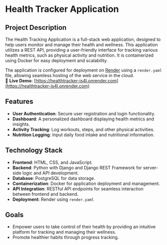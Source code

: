 # Health Tracker Application  

## Project Description  
The Health Tracking Application is a full-stack web application, designed to help users monitor and manage their health and wellness. This application utilizes a REST API, providing a user-friendly interface for tracking various health metrics, such as physical activity and nutrition. It is containerized using Docker for easy deployment and scalability. 

The application is configured for deployment on [Render](https://render.com/) using a `render.yaml` file, allowing seamless hosting of the web service in the cloud.  
🔗 **Live Demo**: [https://healthtracker-is4l.onrender.com](https://healthtracker-is4l.onrender.com)

## Features  
- **User Authentication**: Secure user registration and login functionality.  
- **Dashboard**: A personalized dashboard displaying health metrics and insights.  
- **Activity Tracking**: Log workouts, steps, and other physical activities.  
- **Nutrition Logging**: Input daily food intake and nutritional information.    

## Technology Stack  
- **Frontend**: HTML, CSS, and JavaScript.
- **Backend**: Python with Django and Django REST Framework for server-side logic and API development.  
- **Database**: PostgreSQL for data storage.
- **Containerization**: Docker for application deployment and management. 
- **API Integration**: RESTful API endpoints for seamless interaction between frontend and backend.   
- **Deployment**: Render using `render.yaml`
  
## Goals  
- Empower users to take control of their health by providing an intuitive platform for tracking and managing their wellness.  
- Promote healthier habits through progress tracking.
